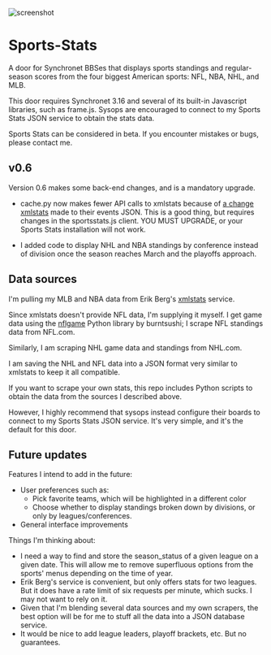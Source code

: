 ![screenshot](http://www.breakintochat.com/files/misc/sports-stats-animation.gif)

Sports-Stats
============

A door for Synchronet BBSes that displays sports standings and regular-season scores from the four biggest American sports: NFL, NBA, NHL, and MLB.

This door requires Synchronet 3.16 and several of its built-in Javascript libraries, such as frame.js. Sysops are encouraged to connect to my Sports Stats JSON service to obtain the stats data.

Sports Stats can be considered in beta. If you encounter mistakes or bugs, please contact me.


v0.6
---------------

Version 0.6 makes some back-end changes, and is a mandatory upgrade.

* cache.py now makes fewer API calls to xmlstats because of [a change xmlstats](https://erikberg.com/api/issues/158) made to their events JSON. This is a good thing, but requires changes in the sportsstats.js client. YOU MUST UPGRADE, or your Sports Stats installation will not work.

* I added code to display NHL and NBA standings by conference instead of division once the season reaches March and the playoffs approach.


Data sources
---------------

I'm pulling my MLB and NBA data from Erik Berg's [xmlstats](https://erikberg.com/api) service. 

Since xmlstats doesn't provide NFL data, I'm supplying it myself. I get game data using the [nflgame](https://github.com/BurntSushi/nflgame/) Python library by burntsushi; I scrape NFL standings data from NFL.com. 

Similarly, I am scraping NHL game data and standings from NHL.com.

I am saving the NHL and NFL data into a JSON format very similar to xmlstats to keep it all compatible.

If you want to scrape your own stats, this repo includes Python scripts to obtain the data from the sources I described above.

However, I highly recommend that sysops instead configure their boards to connect to my Sports Stats JSON service. It's very simple, and it's the default for this door.


Future updates
---------------

Features I intend to add in the future:

* User preferences such as:
  * Pick favorite teams, which will be highlighted in a different color
  * Choose whether to display standings broken down by divisions, or only by leagues/conferences.
* General interface improvements

Things I'm thinking about:

* I need a way to find and store the season_status of a given league on a given date. This will allow me to remove superfluous options from the sports' menus depending on the time of year.
* Erik Berg's service is convenient, but only offers stats for two leagues. But it does have a rate limit of six requests per minute, which sucks. I may not want to rely on it.
* Given that I'm blending several data sources and my own scrapers, the best option will be for me to stuff all the data into a JSON database service.
* It would be nice to add league leaders, playoff brackets, etc. But no guarantees. 